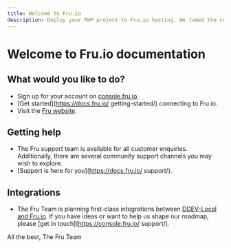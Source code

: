 ```yaml
---
title: Welcome to Fru.io
description: Deploy your PHP project to Fru.io hosting. We tamed the complexity of Kubernetes for you.
---
```


# Welcome to Fru.io documentation

## What would you like to do? 
- Sign up for your account on [console.fru.io](https://console.fru.io/ ).
- [Get started](https://docs.fru.io/ getting-started/) connecting to Fru.io.
- Visit the [Fru website](https://Fru.io/).

## Getting help
- The Fru support team is available for all customer enquiries. Additionally, there are several community support channels you may wish to explore.
- [Support is here for you](https://docs.fru.io/ support/).

## Integrations
- The Fru Team is planning first-class integrations between [DDEV-Local and Fru.io](https://Fru.readthedocs.io/en/stable/users/providers/Fru-Live/). If you have ideas or want to help us shape our roadmap, please [get in touch](https://console.fru.io/ support/).

All the best,
The Fru Team

